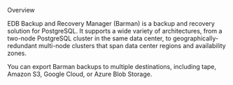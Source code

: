 Overview

EDB Backup and Recovery Manager (Barman) is a backup and recovery solution for PostgreSQL. It supports a wide variety of architectures, from a two-node PostgreSQL cluster in the same data center, to geographically-redundant multi-node clusters that span data center regions and availability zones.

You can export Barman backups to multiple destinations, including tape, Amazon S3, Google Cloud, or Azure Blob Storage.



